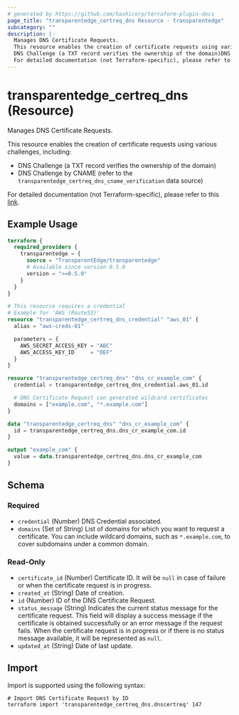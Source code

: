 ```yaml
---
# generated by https://github.com/hashicorp/terraform-plugin-docs
page_title: "transparentedge_certreq_dns Resource - transparentedge"
subcategory: ""
description: |-
  Manages DNS Certificate Requests.
  This resource enables the creation of certificate requests using various challenges, including:
  DNS Challenge (a TXT record verifies the ownership of the domain)DNS Challenge by CNAME (refer to the transparentedge_certreq_dns_cname_verification data source)
  For detailed documentation (not Terraform-specific), please refer to this link https://docs.transparentedge.eu/getting-started/dashboard/auto-provisioning/ssl.
---
```


# transparentedge_certreq_dns (Resource)

Manages DNS Certificate Requests.

This resource enables the creation of certificate requests using various challenges, including:

* DNS Challenge (a TXT record verifies the ownership of the domain)
* DNS Challenge by CNAME (refer to the `transparentedge_certreq_dns_cname_verification` data source)

For detailed documentation (not Terraform-specific), please refer to this [link](https://docs.transparentedge.eu/getting-started/dashboard/auto-provisioning/ssl).

## Example Usage

```terraform
terraform {
  required_providers {
    transparentedge = {
      source = "TransparentEdge/transparentedge"
      # Available since version 0.5.0
      version = ">=0.5.0"
    }
  }
}

# This resource requires a credential
# Example for 'AWS (Route53)'
resource "transparentedge_certreq_dns_credential" "aws_01" {
  alias = "aws-creds-01"

  parameters = {
    AWS_SECRET_ACCESS_KEY = "ABC"
    AWS_ACCESS_KEY_ID     = "DEF"
  }
}

resource "transparentedge_certreq_dns" "dns_cr_example_com" {
  credential = transparentedge_certreq_dns_credential.aws_01.id

  # DNS Certificate Request can generated wildcard certificates
  domains = ["example.com", "*.example.com"]
}

data "transparentedge_certreq_dns" "dns_cr_example_com" {
  id = transparentedge_certreq_dns.dns_cr_example_com.id
}

output "example_com" {
  value = data.transparentedge_certreq_dns.dns_cr_example_com
}
```

<!-- schema generated by tfplugindocs -->
## Schema

### Required

- `credential` (Number) DNS Credential associated.
- `domains` (Set of String) List of domains for which you want to request a certificate. You can include wildcard domains, such as `*.example.com`, to cover subdomains under a common domain.

### Read-Only

- `certificate_id` (Number) Certificate ID. It will be `null` in case of failure or when the certificate request is in progress.
- `created_at` (String) Date of creation.
- `id` (Number) ID of the DNS Certificate Request.
- `status_message` (String) Indicates the current status message for the certificate request. This field will display a success message if the certificate is obtained successfully or an error message if the request fails. When the certificate request is in progress or if there is no status message available, it will be represented as `null`.
- `updated_at` (String) Date of last update.

## Import

Import is supported using the following syntax:

```shell
# Import DNS Certificate Request by ID
terraform import 'transparentedge_certreq_dns.dnscertreq' 147
```
